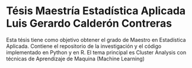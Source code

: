 Tésis Maestría Estadística Aplicada
Luis Gerardo Calderón Contreras
=====================================

Esta tésis tiene como objetivo obtener el grado de Maestro en Estadística Aplicada.
Contiene el repositorio de la investigación y el código implementado en Python y en R.
El tema principal es Cluster Analysis con técnicas de Aprendizaje de Maquina (Machine Learning)

